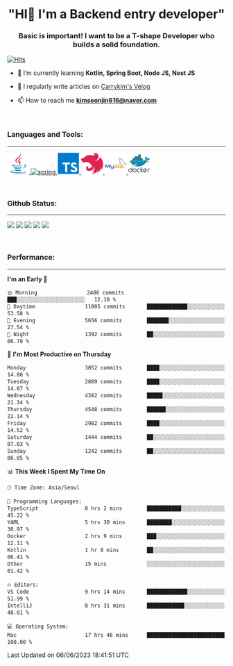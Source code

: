 <h1 align="center">"HI👋 I'm a Backend entry developer" </h1>
<h3 align="center">Basic is important! I want to be a T-shape Developer who builds a solid foundation.</h3>

[![Hits](https://hits.seeyoufarm.com/api/count/incr/badge.svg?url=https%3A%2F%2Fgithub.com%2Fgimseonjin&count_bg=%2318BFE5&title_bg=%23555555&icon=ko-fi.svg&icon_color=%23E7E7E7&title=hits&edge_flat=false)](https://hits.seeyoufarm.com)

- 🌱 I’m currently learning **Kotlin, Spring Boot, Node JS, Nest JS**

- 📝 I regularly write articles on [Carrykim's Velog](https://velog.io/@carrykim)

- 📫 How to reach me **kimseonjin616@naver.com**

<br/>

<h3 align="left">Languages and Tools:</h3>

***

<p align="left"> 
 <a href="https://www.java.com" target="_blank" rel="noreferrer"> <img src="https://raw.githubusercontent.com/devicons/devicon/master/icons/java/java-original.svg" alt="java" width="10%" height="10%"/> </a>
 <a href="https://spring.io/" target="_blank" rel="noreferrer"> <img src="https://www.vectorlogo.zone/logos/springio/springio-icon.svg" alt="spring" width="10%" height="10%"/> </a>
  <a href="https://www.typescriptlang.org/" target="_blank" rel="noreferrer"> <img src="https://raw.githubusercontent.com/devicons/devicon/master/icons/typescript/typescript-original.svg" alt="typescript" width="10%" height="10%"/> </a>
<a href="https://nestjs.com/" target="_blank" rel="noreferrer"> <img src="https://raw.githubusercontent.com/devicons/devicon/master/icons/nestjs/nestjs-plain.svg" alt="nestjs" width="10%" height="10%"/> </a> 
<a href="https://www.mysql.com/" target="_blank" rel="noreferrer"> <img src="https://raw.githubusercontent.com/devicons/devicon/master/icons/mysql/mysql-original-wordmark.svg" alt="mysql" width="10%" height="10%"/>  </a>
 <a href="https://www.docker.com/" target="_blank" rel="noreferrer"> <img src="https://raw.githubusercontent.com/devicons/devicon/master/icons/docker/docker-original-wordmark.svg" alt="docker" width="10%" height="10%"/> </a>
 </p>
</p>

<br/>

<h3 align="left">Github Status:</h3>

***

![](http://github-profile-summary-cards.vercel.app/api/cards/profile-details?username=gimseonjin&theme=nord_bright)
![](http://github-profile-summary-cards.vercel.app/api/cards/repos-per-language?username=gimseonjin&theme=nord_bright)
![](http://github-profile-summary-cards.vercel.app/api/cards/most-commit-language?username=gimseonjin&theme=nord_bright)
![](http://github-profile-summary-cards.vercel.app/api/cards/stats?username=gimseonjin&theme=nord_bright)
![](http://github-profile-summary-cards.vercel.app/api/cards/productive-time?username=gimseonjin&theme=nord_bright&utcOffset=8)


<br/>

<h3 align="left">Performance:</h3>

***

<!--START_SECTION:waka-->
**I'm an Early 🐤** 

```text
🌞 Morning                2486 commits        ███░░░░░░░░░░░░░░░░░░░░░░   12.10 % 
🌆 Daytime                11005 commits       █████████████░░░░░░░░░░░░   53.58 % 
🌃 Evening                5656 commits        ███████░░░░░░░░░░░░░░░░░░   27.54 % 
🌙 Night                  1392 commits        ██░░░░░░░░░░░░░░░░░░░░░░░   06.78 % 
```
📅 **I'm Most Productive on Thursday** 

```text
Monday                   3052 commits        ████░░░░░░░░░░░░░░░░░░░░░   14.86 % 
Tuesday                  2889 commits        ████░░░░░░░░░░░░░░░░░░░░░   14.07 % 
Wednesday                4382 commits        █████░░░░░░░░░░░░░░░░░░░░   21.34 % 
Thursday                 4548 commits        ██████░░░░░░░░░░░░░░░░░░░   22.14 % 
Friday                   2982 commits        ████░░░░░░░░░░░░░░░░░░░░░   14.52 % 
Saturday                 1444 commits        ██░░░░░░░░░░░░░░░░░░░░░░░   07.03 % 
Sunday                   1242 commits        ██░░░░░░░░░░░░░░░░░░░░░░░   06.05 % 
```


📊 **This Week I Spent My Time On** 

```text
🕑︎ Time Zone: Asia/Seoul

💬 Programming Languages: 
TypeScript               8 hrs 2 mins        ███████████░░░░░░░░░░░░░░   45.22 % 
YAML                     5 hrs 30 mins       ████████░░░░░░░░░░░░░░░░░   30.97 % 
Docker                   2 hrs 9 mins        ███░░░░░░░░░░░░░░░░░░░░░░   12.11 % 
Kotlin                   1 hr 8 mins         ██░░░░░░░░░░░░░░░░░░░░░░░   06.41 % 
Other                    15 mins             ░░░░░░░░░░░░░░░░░░░░░░░░░   01.42 % 

🔥 Editors: 
VS Code                  9 hrs 14 mins       █████████████░░░░░░░░░░░░   51.99 % 
IntelliJ                 8 hrs 31 mins       ████████████░░░░░░░░░░░░░   48.01 % 

💻 Operating System: 
Mac                      17 hrs 46 mins      █████████████████████████   100.00 % 
```


 Last Updated on 06/06/2023 18:41:51 UTC
<!--END_SECTION:waka-->

<div align="center">
  
